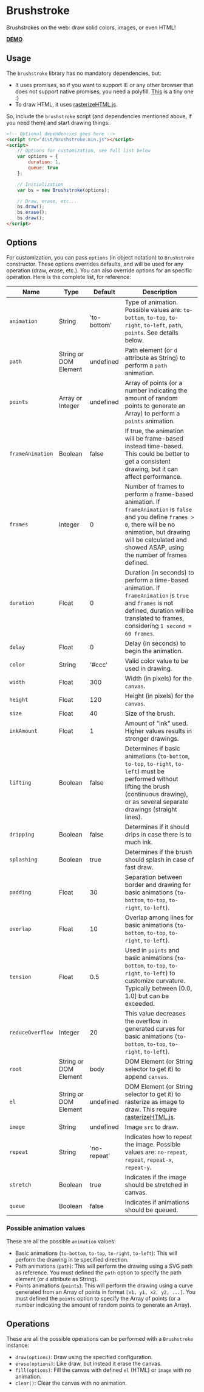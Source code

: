 # Brushstroke

Brushstrokes on the web: draw solid colors, images, or even HTML!

[**DEMO**](https://lmgonzalves.github.io/brushstroke/)

## Usage

The `brushstroke` library has no mandatory dependencies, but:

- It uses promises, so if you want to support IE or any other browser that does not support native promises, you need a polyfill. [This](https://github.com/taylorhakes/promise-polyfill) is a tiny one :)
- To draw HTML, it uses [rasterizeHTML.js](https://github.com/cburgmer/rasterizeHTML.js).

So, include the `brushstroke` script (and dependencies mentioned above, if you need them) and start drawing things:

```html
<!-- Optional dependencies goes here -->
<script src="dist/brushstroke.min.js"></script>
<script>
    // Options for customization, see full list below
    var options = {
        duration: 1,
        queue: true
    };

    // Initialization
    var bs = new Brushstroke(options);

    // Draw, erase, etc...
    bs.draw();
    bs.erase();
    bs.draw();
</script>
```

## Options

For customization, you can pass `options` (in object notation) to `Brushstroke` constructor. These options overrides defaults, and will be used for any operation (draw, erase, etc.). You can also override options for an specific operation. Here is the complete list, for reference:

| Name                    | Type                    | Default         | Description |
|-------------------------|-------------------------|-----------------|-------------|
|`animation`              | String                  | 'to-bottom'     | Type of animation. Possible values are: `to-bottom`, `to-top`, `to-right`, `to-left`, `path`, `points`. See details below. |
|`path`                   | String or DOM Element   | undefined       | Path element (or `d` attribute as String) to perform a `path` animation. |
|`points`                 | Array or Integer        | undefined       | Array of points (or a number indicating the amount of random points to generate an Array) to perform a `points` animation. |
|`frameAnimation`         | Boolean                 | false           | If true, the animation will be frame-based instead time-based. This could be better to get a consistent drawing, but it can affect performance. |
|`frames`                 | Integer                 | 0               | Number of frames to perform a frame-based animation. If `frameAnimation` is `false` and you define `frames > 0`, there will be no animation, but drawing will be calculated and showed ASAP, using the number of frames defined. |
|`duration`               | Float                   | 0               | Duration (in seconds) to perform a time-based animation. If `frameAnimation` is `true` and `frames` is not defined, duration will be translated to frames, considering `1 second = 60 frames`. |
|`delay`                  | Float                   | 0               | Delay (in seconds) to begin the animation. |
|`color`                  | String                  | '#ccc'          | Valid color value to be used in drawing. |
|`width`                  | Float                   | 300             | Width (in pixels) for the `canvas`. |
|`height`                 | Float                   | 120             | Height (in pixels) for the `canvas`. |
|`size`                   | Float                   | 40              | Size of the brush. |
|`inkAmount`              | Float                   | 1               | Amount of "ink" used. Higher values results in stronger drawings. |
|`lifting`                | Boolean                 | false           | Determines if basic animations (`to-bottom`, `to-top`, `to-right`, `to-left`) must be performed without lifting the brush (continuous drawing), or as several separate drawings (straight lines). |
|`dripping`               | Boolean                 | false           | Determines if it should drips in case there is to much ink. |
|`splashing`              | Boolean                 | true            | Determines if the brush should splash in case of fast draw. |
|`padding`                | Float                   | 30              | Separation between border and drawing for basic animations (`to-bottom`, `to-top`, `to-right`, `to-left`). |
|`overlap`                | Float                   | 10              | Overlap among lines for basic animations (`to-bottom`, `to-top`, `to-right`, `to-left`). |
|`tension`                | Float                   | 0.5             | Used in `points` and basic animations (`to-bottom`, `to-top`, `to-right`, `to-left`) to customize curvature. Typically between [0.0, 1.0] but can be exceeded. |
|`reduceOverflow`         | Integer                 | 20              | This value decreases the overflow in generated curves for basic animations (`to-bottom`, `to-top`, `to-right`, `to-left`). |
|`root`                   | String or DOM Element   | body            | DOM Element (or String selector to get it) to append `canvas`. |
|`el`                     | String or DOM Element   | undefined       | DOM Element (or String selector to get it) to rasterize as image to draw. This require [rasterizeHTML.js](https://github.com/cburgmer/rasterizeHTML.js). |
|`image`                  | String                  | undefined       | Image `src` to draw. |
|`repeat`                 | String                  | 'no-repeat'     | Indicates how to repeat the image. Possible values are: `no-repeat`, `repeat`, `repeat-x`, `repeat-y`. |
|`stretch`                | Boolean                 | true            | Indicates if the image should be stretched in canvas. |
|`queue`                  | Boolean                 | false           | Indicates if animations should be queued. |

### Possible animation values

These are all the possible `animation` values:

- Basic animations (`to-bottom`, `to-top`, `to-right`, `to-left`): This will perform the drawing in te specified direction.
- Path animations (`path`): This will perform the drawing using a SVG path as reference. You must defined the `path` option to specify the path element (or `d` attribute as String).
- Points animations (`points`): This will perform the drawing using a curve generated from an Array of points in format `[x1, y1, x2, y2, ...]`. You must defined the `points` option to specify the Array of points (or a number indicating the amount of random points to generate an Array).

## Operations

These are all the possible operations can be performed with a `Brushstroke` instance:

- `draw(options)`: Draw using the specified configuration.
- `erase(options)`: Like draw, but instead it erase the canvas.
- `fill(options)`: Fill the canvas with defined `el` (HTML) or `image` with no animation.
- `clear()`: Clear the canvas with no animation.
